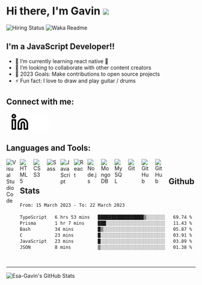 # Hi there, I'm Gavin <img src="https://media.giphy.com/media/hvRJCLFzcasrR4ia7z/giphy.gif" width="35px"></a> 

![Hiring Status](https://img.shields.io/badge/Hireable-true-green)
![Waka Readme](https://github.com/007tom/007tom/workflows/Waka%20Readme/badge.svg)


## I'm a JavaScript Developer!!

- 🌱 I’m currently learning react native 🤣
- 👯 I’m looking to collaborate with other content creators
- 🥅 2023 Goals: Make contributions to open source projects
- ⚡ Fun fact: I love to draw and play guitar / drums

## Connect with me:

&nbsp;&nbsp;
[![LinkedIn](./img/linkedin-light.svg)](https://www.linkedin.com/in/gavin-kariuki/#gh-light-mode-only)
[![LinkedIn](./img/linkedin-dark.svg)](https://www.linkedin.com/in/gavin-kariuki/#gh-dark-mode-only)


## Languages and Tools:

<img align="left" alt="Visual Studio Code" width="26px" src="https://cdn.jsdelivr.net/gh/devicons/devicon/icons/vscode/vscode-original.svg" style="padding-right:10px;" />
<img align="left" alt="HTML5" width="26px" src="https://cdn.jsdelivr.net/gh/devicons/devicon/icons/html5/html5-original.svg" style="padding-right:10px;" />
<img align="left" alt="CSS3" width="26px" src="https://cdn.jsdelivr.net/gh/devicons/devicon/icons/css3/css3-original.svg" style="padding-right:10px;" />
<img align="left" alt="Sass" width="26px" src="https://cdn.jsdelivr.net/gh/devicons/devicon/icons/sass/sass-original.svg" style="padding-right:10px;" />
<img align="left" alt="JavaScript" width="26px" src="https://cdn.jsdelivr.net/gh/devicons/devicon/icons/javascript/javascript-original.svg" style="padding-right:10px;" />
<img align="left" alt="React" width="26px" src="https://cdn.jsdelivr.net/gh/devicons/devicon/icons/react/react-original.svg" style="padding-right:10px;" />
<img align="left" alt="Node.js" width="26px" src="https://cdn.jsdelivr.net/gh/devicons/devicon/icons/nodejs/nodejs-original.svg" style="padding-right:10px;" />
<img align="left" alt="MongoDB" width="26px" src="https://cdn.jsdelivr.net/gh/devicons/devicon/icons/mongodb/mongodb-original.svg" style="padding-right:10px;" />
<img align="left" alt="MySQL" width="26px" src="https://cdn.jsdelivr.net/gh/devicons/devicon/icons/mysql/mysql-original.svg" style="padding-right:10px;" />
<img align="left" alt="Git" width="26px" src="https://cdn.jsdelivr.net/gh/devicons/devicon/icons/git/git-original.svg" style="padding-right:10px;" />
<img align="left" alt="GitHub" width="26px" src="https://user-images.githubusercontent.com/3369400/139447912-e0f43f33-6d9f-45f8-be46-2df5bbc91289.png" style="padding-right:10px;" />
<img align="left" alt="GitHub" width="26px" src="https://user-images.githubusercontent.com/3369400/139448065-39a229ba-4b06-434b-bc67-616e2ed80c8f.png" style="padding-right:10px;" />
&nbsp;

## Github Stats

<!--START_SECTION:waka-->
```text
From: 15 March 2023 - To: 22 March 2023

TypeScript   6 hrs 53 mins   █████████████████▒░░░░░░░   69.74 %
Prisma       1 hr 7 mins     ███░░░░░░░░░░░░░░░░░░░░░░   11.43 %
Bash         34 mins         █▒░░░░░░░░░░░░░░░░░░░░░░░   05.87 %
C            23 mins         █░░░░░░░░░░░░░░░░░░░░░░░░   03.91 %
JavaScript   23 mins         █░░░░░░░░░░░░░░░░░░░░░░░░   03.89 %
JSON         8 mins          ▒░░░░░░░░░░░░░░░░░░░░░░░░   01.38 %
```
<!--END_SECTION:waka-->

<br />

---

  
  <img align="left" alt="Esa-Gavin's GitHub Stats" src="https://github-readme-stats.vercel.app/api?username=Esa-Gavin&show_icons=true&hide_border=false&title_color=ff652f&icon_color=FFE400&bg_color=09131B&text_color=ffffff&border_color=0c1a25" />


